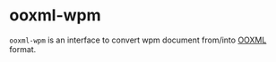 # ooxml-wpm

`ooxml-wpm` is an interface to convert wpm document from/into [OOXML](http://officeopenxml.com) format.
